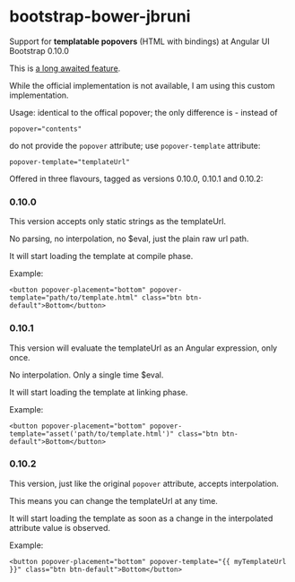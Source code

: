 bootstrap-bower-jbruni
======================

Support for **templatable popovers** (HTML with bindings) at Angular UI Bootstrap 0.10.0 

This is [a long awaited feature](https://github.com/angular-ui/bootstrap/issues/220).

While the official implementation is not available, I am using this custom implementation.

Usage: identical to the offical popover; the only difference is - instead of

    popover="contents"

do not provide the `popover` attribute; use `popover-template` attribute:

    popover-template="templateUrl"


Offered in three flavours, tagged as versions 0.10.0, 0.10.1 and 0.10.2:

### 0.10.0

This version accepts only static strings as the templateUrl.

No parsing, no interpolation, no $eval, just the plain raw url path.

It will start loading the template at compile phase.

Example:

    <button popover-placement="bottom" popover-template="path/to/template.html" class="btn btn-default">Bottom</button>

### 0.10.1

This version will evaluate the templateUrl as an Angular expression, only once.

No interpolation. Only a single time $eval.

It will start loading the template at linking phase.

Example:

    <button popover-placement="bottom" popover-template="asset('path/to/template.html')" class="btn btn-default">Bottom</button>

### 0.10.2

This version, just like the original `popover` attribute, accepts interpolation.

This means you can change the templateUrl at any time.

It will start loading the template as soon as a change in the interpolated attribute value is observed.

Example:

    <button popover-placement="bottom" popover-template="{{ myTemplateUrl }}" class="btn btn-default">Bottom</button>
